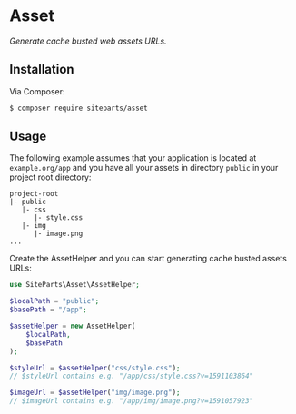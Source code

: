 # Asset

*Generate cache busted web assets URLs.*

## Installation

Via Composer:

```bash
$ composer require siteparts/asset
```

## Usage

The following example assumes that your application is located at
`example.org/app` and you have all your assets in directory `public` in your
project root directory:

```
project-root
|- public
   |- css
      |- style.css
   |- img
      |- image.png
...
```

Create the AssetHelper and you can start generating cache busted assets URLs:

```php
use SiteParts\Asset\AssetHelper;

$localPath = "public";
$basePath = "/app";

$assetHelper = new AssetHelper(
	$localPath,
	$basePath
);

$styleUrl = $assetHelper("css/style.css");
// $styleUrl contains e.g. "/app/css/style.css?v=1591103864"

$imageUrl = $assetHelper("img/image.png");
// $imageUrl contains e.g. "/app/img/image.png?v=1591057923"
```
